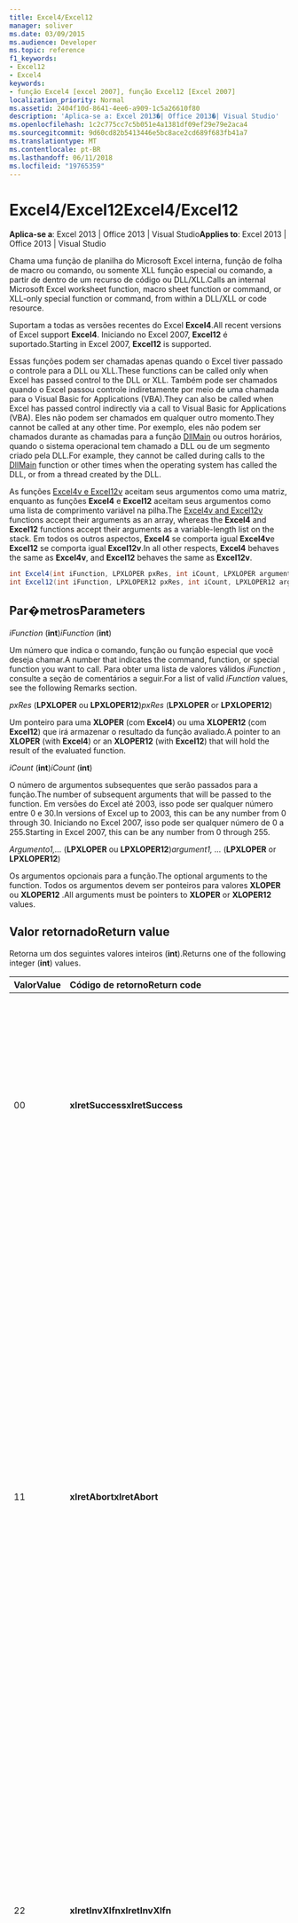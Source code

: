 ```yaml
---
title: Excel4/Excel12
manager: soliver
ms.date: 03/09/2015
ms.audience: Developer
ms.topic: reference
f1_keywords:
- Excel12
- Excel4
keywords:
- função Excel4 [excel 2007], função Excel12 [Excel 2007]
localization_priority: Normal
ms.assetid: 2404f10d-8641-4ee6-a909-1c5a26610f80
description: 'Aplica-se a: Excel 2013�| Office 2013�| Visual Studio'
ms.openlocfilehash: 1c2c775cc7c5b051e4a1381df09ef29e79e2aca4
ms.sourcegitcommit: 9d60cd82b5413446e5bc8ace2cd689f683fb41a7
ms.translationtype: MT
ms.contentlocale: pt-BR
ms.lasthandoff: 06/11/2018
ms.locfileid: "19765359"
---
```

# <a name="excel4excel12"></a><span data-ttu-id="65bd9-104">Excel4/Excel12</span><span class="sxs-lookup"><span data-stu-id="65bd9-104">Excel4/Excel12</span></span>

 <span data-ttu-id="65bd9-105">**Aplica-se a**: Excel 2013 | Office 2013 | Visual Studio</span><span class="sxs-lookup"><span data-stu-id="65bd9-105">**Applies to**: Excel 2013 | Office 2013 | Visual Studio</span></span> 
  
<span data-ttu-id="65bd9-106">Chama uma função de planilha do Microsoft Excel interna, função de folha de macro ou comando, ou somente XLL função especial ou comando, a partir de dentro de um recurso de código ou DLL/XLL.</span><span class="sxs-lookup"><span data-stu-id="65bd9-106">Calls an internal Microsoft Excel worksheet function, macro sheet function or command, or XLL-only special function or command, from within a DLL/XLL or code resource.</span></span>
  
<span data-ttu-id="65bd9-107">Suportam a todas as versões recentes do Excel **Excel4**.</span><span class="sxs-lookup"><span data-stu-id="65bd9-107">All recent versions of Excel support **Excel4**.</span></span> <span data-ttu-id="65bd9-108">Iniciando no Excel 2007, **Excel12** é suportado.</span><span class="sxs-lookup"><span data-stu-id="65bd9-108">Starting in Excel 2007, **Excel12** is supported.</span></span> 
  
<span data-ttu-id="65bd9-109">Essas funções podem ser chamadas apenas quando o Excel tiver passado o controle para a DLL ou XLL.</span><span class="sxs-lookup"><span data-stu-id="65bd9-109">These functions can be called only when Excel has passed control to the DLL or XLL.</span></span> <span data-ttu-id="65bd9-110">Também pode ser chamados quando o Excel passou controle indiretamente por meio de uma chamada para o Visual Basic for Applications (VBA).</span><span class="sxs-lookup"><span data-stu-id="65bd9-110">They can also be called when Excel has passed control indirectly via a call to Visual Basic for Applications (VBA).</span></span> <span data-ttu-id="65bd9-111">Eles não podem ser chamados em qualquer outro momento.</span><span class="sxs-lookup"><span data-stu-id="65bd9-111">They cannot be called at any other time.</span></span> <span data-ttu-id="65bd9-112">Por exemplo, eles não podem ser chamados durante as chamadas para a função [DllMain](http://msdn.microsoft.com/library/base.dllmain%28Office.15%29.aspx) ou outros horários, quando o sistema operacional tem chamado a DLL ou de um segmento criado pela DLL.</span><span class="sxs-lookup"><span data-stu-id="65bd9-112">For example, they cannot be called during calls to the [DllMain](http://msdn.microsoft.com/library/base.dllmain%28Office.15%29.aspx) function or other times when the operating system has called the DLL, or from a thread created by the DLL.</span></span> 
  
<span data-ttu-id="65bd9-113">As funções [Excel4v e Excel12v](excel4v-excel12v.md) aceitam seus argumentos como uma matriz, enquanto as funções **Excel4** e **Excel12** aceitam seus argumentos como uma lista de comprimento variável na pilha.</span><span class="sxs-lookup"><span data-stu-id="65bd9-113">The [Excel4v and Excel12v](excel4v-excel12v.md) functions accept their arguments as an array, whereas the **Excel4** and **Excel12** functions accept their arguments as a variable-length list on the stack.</span></span> <span data-ttu-id="65bd9-114">Em todos os outros aspectos, **Excel4** se comporta igual **Excel4v**e **Excel12** se comporta igual **Excel12v**.</span><span class="sxs-lookup"><span data-stu-id="65bd9-114">In all other respects, **Excel4** behaves the same as **Excel4v**, and **Excel12** behaves the same as **Excel12v**.</span></span>
  
```cs
int Excel4(int iFunction, LPXLOPER pxRes, int iCount, LPXLOPER argument1, ...);
int Excel12(int iFunction, LPXLOPER12 pxRes, int iCount, LPXLOPER12 argument1, ...);
```

## <a name="parameters"></a><span data-ttu-id="65bd9-115">Par�metros</span><span class="sxs-lookup"><span data-stu-id="65bd9-115">Parameters</span></span>

 <span data-ttu-id="65bd9-116">_iFunction_ (**int**)</span><span class="sxs-lookup"><span data-stu-id="65bd9-116">_iFunction_ (**int**)</span></span>
  
<span data-ttu-id="65bd9-117">Um número que indica o comando, função ou função especial que você deseja chamar.</span><span class="sxs-lookup"><span data-stu-id="65bd9-117">A number that indicates the command, function, or special function you want to call.</span></span> <span data-ttu-id="65bd9-118">Para obter uma lista de valores válidos _iFunction_ , consulte a seção de comentários a seguir.</span><span class="sxs-lookup"><span data-stu-id="65bd9-118">For a list of valid  _iFunction_ values, see the following Remarks section.</span></span> 
  
 <span data-ttu-id="65bd9-119">_pxRes_ (**LPXLOPER** ou **LPXLOPER12**)</span><span class="sxs-lookup"><span data-stu-id="65bd9-119">_pxRes_ (**LPXLOPER** or **LPXLOPER12**)</span></span>
  
<span data-ttu-id="65bd9-120">Um ponteiro para uma **XLOPER** (com **Excel4**) ou uma **XLOPER12** (com **Excel12**) que irá armazenar o resultado da função avaliado.</span><span class="sxs-lookup"><span data-stu-id="65bd9-120">A pointer to an **XLOPER** (with **Excel4**) or an **XLOPER12** (with **Excel12**) that will hold the result of the evaluated function.</span></span>
  
 <span data-ttu-id="65bd9-121">_iCount_ (**int**)</span><span class="sxs-lookup"><span data-stu-id="65bd9-121">_iCount_ (**int**)</span></span>
  
<span data-ttu-id="65bd9-122">O número de argumentos subsequentes que serão passados para a função.</span><span class="sxs-lookup"><span data-stu-id="65bd9-122">The number of subsequent arguments that will be passed to the function.</span></span> <span data-ttu-id="65bd9-123">Em versões do Excel até 2003, isso pode ser qualquer número entre 0 e 30.</span><span class="sxs-lookup"><span data-stu-id="65bd9-123">In versions of Excel up to 2003, this can be any number from 0 through 30.</span></span> <span data-ttu-id="65bd9-124">Iniciando no Excel 2007, isso pode ser qualquer número de 0 a 255.</span><span class="sxs-lookup"><span data-stu-id="65bd9-124">Starting in Excel 2007, this can be any number from 0 through 255.</span></span>
  
 <span data-ttu-id="65bd9-125">_Argumento1,..._ (**LPXLOPER** ou **LPXLOPER12**)</span><span class="sxs-lookup"><span data-stu-id="65bd9-125">_argument1, ..._ (**LPXLOPER** or **LPXLOPER12**)</span></span>
  
<span data-ttu-id="65bd9-126">Os argumentos opcionais para a função.</span><span class="sxs-lookup"><span data-stu-id="65bd9-126">The optional arguments to the function.</span></span> <span data-ttu-id="65bd9-127">Todos os argumentos devem ser ponteiros para valores **XLOPER** ou **XLOPER12** .</span><span class="sxs-lookup"><span data-stu-id="65bd9-127">All arguments must be pointers to **XLOPER** or **XLOPER12** values.</span></span> 
  
## <a name="return-value"></a><span data-ttu-id="65bd9-128">Valor retornado</span><span class="sxs-lookup"><span data-stu-id="65bd9-128">Return value</span></span>

<span data-ttu-id="65bd9-129">Retorna um dos seguintes valores inteiros (**int**).</span><span class="sxs-lookup"><span data-stu-id="65bd9-129">Returns one of the following integer (**int**) values.</span></span>
  
|<span data-ttu-id="65bd9-130">**Valor**</span><span class="sxs-lookup"><span data-stu-id="65bd9-130">**Value**</span></span>|<span data-ttu-id="65bd9-131">**Código de retorno**</span><span class="sxs-lookup"><span data-stu-id="65bd9-131">**Return code**</span></span>|<span data-ttu-id="65bd9-132">**Descrição**</span><span class="sxs-lookup"><span data-stu-id="65bd9-132">**Description**</span></span>|
|:-----|:-----|:-----|
|<span data-ttu-id="65bd9-133">0</span><span class="sxs-lookup"><span data-stu-id="65bd9-133">0</span></span>  <br/> |<span data-ttu-id="65bd9-134">**xlretSuccess**</span><span class="sxs-lookup"><span data-stu-id="65bd9-134">**xlretSuccess**</span></span> <br/> |<span data-ttu-id="65bd9-135">A função foi chamada com êxito.</span><span class="sxs-lookup"><span data-stu-id="65bd9-135">The function was called successfully.</span></span> <span data-ttu-id="65bd9-136">Isso significa que a função não retornou um valor de erro do Excel; Para descobrir isso, você deve examinar o tipo e o valor do parâmetro _pxRes_ resultante.</span><span class="sxs-lookup"><span data-stu-id="65bd9-136">This does not mean that the function did not return an Excel error value; to find that out, you must look at the type and value of the resulting  _pxRes_ parameter.</span></span>  <br/> |
|<span data-ttu-id="65bd9-137">1</span><span class="sxs-lookup"><span data-stu-id="65bd9-137">1</span></span>  <br/> |<span data-ttu-id="65bd9-138">**xlretAbort**</span><span class="sxs-lookup"><span data-stu-id="65bd9-138">**xlretAbort**</span></span> <br/> |<span data-ttu-id="65bd9-139">O comando ou a função foi finalizada de forma anormal (anulação interna).</span><span class="sxs-lookup"><span data-stu-id="65bd9-139">The command or function was terminated abnormally (internal abort).</span></span> <span data-ttu-id="65bd9-140">Isso pode acontecer se uma folha de macro XLM fecha a mesmo chamando **CLOSE**, ou se o Excel está sem memória.</span><span class="sxs-lookup"><span data-stu-id="65bd9-140">This can occur if an XLM macro sheet closes itself by calling **CLOSE**, or if Excel is out of memory.</span></span> <span data-ttu-id="65bd9-141">Se o Excel retorna este erro, a função de chamada deve sair imediatamente.</span><span class="sxs-lookup"><span data-stu-id="65bd9-141">If Excel returns this error, the calling function must exit immediately.</span></span> <span data-ttu-id="65bd9-142">A DLL tem permissão para chamar **xlFree** somente antes de sair.</span><span class="sxs-lookup"><span data-stu-id="65bd9-142">The DLL is permitted to call **xlFree** only before exiting.</span></span> <span data-ttu-id="65bd9-143">Todas as outras chamadas à API C não são permitidas.</span><span class="sxs-lookup"><span data-stu-id="65bd9-143">All other calls to the C API are not permitted.</span></span> <span data-ttu-id="65bd9-144">O usuário poderá salvar qualquer trabalho interativamente usando o comando **Salvar** no menu **arquivo** .</span><span class="sxs-lookup"><span data-stu-id="65bd9-144">The user can save any work interactively by using the **Save** command on the **File** menu.</span></span>  <br/> |
|<span data-ttu-id="65bd9-145">2</span><span class="sxs-lookup"><span data-stu-id="65bd9-145">2</span></span>  <br/> |<span data-ttu-id="65bd9-146">**xlretInvXlfn**</span><span class="sxs-lookup"><span data-stu-id="65bd9-146">**xlretInvXlfn**</span></span> <br/> |<span data-ttu-id="65bd9-147">Um número de função inválido foi fornecido.</span><span class="sxs-lookup"><span data-stu-id="65bd9-147">An invalid function number was supplied.</span></span> <span data-ttu-id="65bd9-148">Se você estiver usando constantes do arquivo de cabeçalho do xlcall. h, isso não deve ocorrer, a menos que você está chamando algo que não há suporte para a versão do Excel que você está executando.</span><span class="sxs-lookup"><span data-stu-id="65bd9-148">If you are using constants from the Xlcall.h header file, this should not occur unless you are calling something that is not supported in the version of Excel you are running.</span></span>  <br/> |
|<span data-ttu-id="65bd9-149">4</span><span class="sxs-lookup"><span data-stu-id="65bd9-149">4</span></span>  <br/> |<span data-ttu-id="65bd9-150">**xlretInvCount**</span><span class="sxs-lookup"><span data-stu-id="65bd9-150">**xlretInvCount**</span></span> <br/> |<span data-ttu-id="65bd9-151">Um número inválido de argumentos foi inserido.</span><span class="sxs-lookup"><span data-stu-id="65bd9-151">An invalid number of arguments was entered.</span></span> <span data-ttu-id="65bd9-152">Nas versões até o Excel 2003, o número máximo de argumentos que pode ser realizadas por qualquer função é 30.</span><span class="sxs-lookup"><span data-stu-id="65bd9-152">In versions up to Excel 2003, the maximum number of arguments any function can take is 30.</span></span> <span data-ttu-id="65bd9-153">Iniciando no Excel 2007, o número máximo é 255.</span><span class="sxs-lookup"><span data-stu-id="65bd9-153">Starting in Excel 2007, the maximum number is 255.</span></span> <span data-ttu-id="65bd9-154">Alguns exigir um número fixo ou mínimo de argumentos.</span><span class="sxs-lookup"><span data-stu-id="65bd9-154">Some require a fixed or minimum number of arguments.</span></span>  <br/> |
|<span data-ttu-id="65bd9-155">8</span><span class="sxs-lookup"><span data-stu-id="65bd9-155">8</span></span>  <br/> |<span data-ttu-id="65bd9-156">**xlretInvXloper**</span><span class="sxs-lookup"><span data-stu-id="65bd9-156">**xlretInvXloper**</span></span> <br/> |<span data-ttu-id="65bd9-157">Um **XLOPER** ou o **XLOPER12** inválido foi passado para a função ou um argumento de tipo incorreto foi usado.</span><span class="sxs-lookup"><span data-stu-id="65bd9-157">An invalid **XLOPER** or **XLOPER12** was passed to the function, or an argument of the wrong type was used.</span></span>  <br/> |
|<span data-ttu-id="65bd9-158">16</span><span class="sxs-lookup"><span data-stu-id="65bd9-158">16</span></span>  <br/> |<span data-ttu-id="65bd9-159">**xlretStackOvfl**</span><span class="sxs-lookup"><span data-stu-id="65bd9-159">**xlretStackOvfl**</span></span> <br/> |<span data-ttu-id="65bd9-160">Estouro de pilha.</span><span class="sxs-lookup"><span data-stu-id="65bd9-160">A stack overflow occurred.</span></span> <span data-ttu-id="65bd9-161">Use **xlStack** para monitorar a quantidade de sala esquerda na pilha.</span><span class="sxs-lookup"><span data-stu-id="65bd9-161">Use **xlStack** to monitor the amount of room left on the stack.</span></span> <span data-ttu-id="65bd9-162">Evitar a alocação muito grandes matrizes de (automáticos) locais e estruturas na pilha de onde for possível; torná-los estático.</span><span class="sxs-lookup"><span data-stu-id="65bd9-162">Avoid allocating very large local (automatic) arrays and structures on the stack where possible; make them static.</span></span> <span data-ttu-id="65bd9-163">(Observe que um estouro de pilha pode ocorrer sem ser detectado).</span><span class="sxs-lookup"><span data-stu-id="65bd9-163">(Note that a stack overflow might occur without being detected.)</span></span>  <br/> |
|<span data-ttu-id="65bd9-164">32</span><span class="sxs-lookup"><span data-stu-id="65bd9-164">32</span></span>  <br/> |<span data-ttu-id="65bd9-165">**xlretFailed**</span><span class="sxs-lookup"><span data-stu-id="65bd9-165">**xlretFailed**</span></span> <br/> |<span data-ttu-id="65bd9-166">Uma função equivalente do comando falhou.</span><span class="sxs-lookup"><span data-stu-id="65bd9-166">A command-equivalent function failed.</span></span> <span data-ttu-id="65bd9-167">Isso é equivalente a um comando de macro exibindo a caixa de diálogo alerta de erro de macro.</span><span class="sxs-lookup"><span data-stu-id="65bd9-167">This is equivalent to a macro command displaying the macro error alert dialog box.</span></span>  <br/> |
|<span data-ttu-id="65bd9-168">64</span><span class="sxs-lookup"><span data-stu-id="65bd9-168">64</span></span>  <br/> |<span data-ttu-id="65bd9-169">**xlretUncalced**</span><span class="sxs-lookup"><span data-stu-id="65bd9-169">**xlretUncalced**</span></span> <br/> |<span data-ttu-id="65bd9-170">Foi feita uma tentativa a referência a uma célula que não foi calculada ainda, pois ele está agendado para ser recalculada após a célula atual.</span><span class="sxs-lookup"><span data-stu-id="65bd9-170">An attempt was made to dereference a cell that has not been calculated yet, because it is scheduled to be recalculated after the current cell.</span></span> <span data-ttu-id="65bd9-171">Nesse caso, a DLL deve retornar controle para o Excel imediatamente.</span><span class="sxs-lookup"><span data-stu-id="65bd9-171">In this case, the DLL should return control to Excel immediately.</span></span> <span data-ttu-id="65bd9-172">A DLL tem permissão para chamar **xlFree** somente antes de sair.</span><span class="sxs-lookup"><span data-stu-id="65bd9-172">The DLL is permitted to call **xlFree** only before exiting.</span></span> <span data-ttu-id="65bd9-173">Todas as outras chamadas à API C não são permitidas.</span><span class="sxs-lookup"><span data-stu-id="65bd9-173">All other calls to the C API are not permitted.</span></span> <span data-ttu-id="65bd9-174">Para obter mais informações sobre quais funções podem e não podem acessar os valores das células que não foram recalculados, consulte [Excel comandos, funções e estados](excel-commands-functions-and-states.md).</span><span class="sxs-lookup"><span data-stu-id="65bd9-174">For more information about which functions can and cannot access the values of cells that have not been recalculated, see [Excel Commands, Functions, and States](excel-commands-functions-and-states.md).</span></span>  <br/> |
|<span data-ttu-id="65bd9-175">128</span><span class="sxs-lookup"><span data-stu-id="65bd9-175">128</span></span>  <br/> |<span data-ttu-id="65bd9-176">**xlretNotThreadSafe**</span><span class="sxs-lookup"><span data-stu-id="65bd9-176">**xlretNotThreadSafe**</span></span> <br/> |<span data-ttu-id="65bd9-177">Foi feita uma tentativa para chamar uma função que não é ou não pode ser, thread-safe durante um recálculo multithreaded da pasta de trabalho.</span><span class="sxs-lookup"><span data-stu-id="65bd9-177">An attempt was made to call a function that is not, or might not be, thread safe during a multithreaded recalculation of the workbook.</span></span>  <br/> <span data-ttu-id="65bd9-178">Iniciando no Excel 2007, esse valor é retornado e somente dentro de funções de planilha XLL declaradas como acesso thread-safe.</span><span class="sxs-lookup"><span data-stu-id="65bd9-178">Starting in Excel 2007, this value is returned, and only within XLL worksheet functions declared as thread safe.</span></span>  <br/> |
|<span data-ttu-id="65bd9-179">256</span><span class="sxs-lookup"><span data-stu-id="65bd9-179">256</span></span>  <br/> |<span data-ttu-id="65bd9-180">**xlRetInvAsynchronousContext**</span><span class="sxs-lookup"><span data-stu-id="65bd9-180">**xlRetInvAsynchronousContext**</span></span> <br/> |<span data-ttu-id="65bd9-181">O identificador de função assíncronas é inválido.</span><span class="sxs-lookup"><span data-stu-id="65bd9-181">The asynchronous function handle is invalid.</span></span>  <br/> <span data-ttu-id="65bd9-182">Esse valor é usado somente pelo Excel 2010.</span><span class="sxs-lookup"><span data-stu-id="65bd9-182">This value is used only by Excel 2010.</span></span>  <br/> |
|<span data-ttu-id="65bd9-183">512</span><span class="sxs-lookup"><span data-stu-id="65bd9-183">512</span></span>  <br/> |<span data-ttu-id="65bd9-184">**xlRetNotClusterSafe**</span><span class="sxs-lookup"><span data-stu-id="65bd9-184">**xlRetNotClusterSafe**</span></span> <br/> |<span data-ttu-id="65bd9-185">A chamada não é suportada em clusters.</span><span class="sxs-lookup"><span data-stu-id="65bd9-185">The call is not supported on clusters.</span></span>  <br/> <span data-ttu-id="65bd9-186">Esse valor é usado somente pelo Excel 2010.</span><span class="sxs-lookup"><span data-stu-id="65bd9-186">This value is used only by Excel 2010.</span></span>  <br/> |
   
## <a name="remarks"></a><span data-ttu-id="65bd9-187">Coment�rios</span><span class="sxs-lookup"><span data-stu-id="65bd9-187">Remarks</span></span>

### <a name="valid-ifunction-values"></a><span data-ttu-id="65bd9-188">Valores válidos iFunction</span><span class="sxs-lookup"><span data-stu-id="65bd9-188">Valid iFunction values</span></span>

<span data-ttu-id="65bd9-189">Valores válidos **iFunction** são quaisquer das constantes **xlf …** ou **xlc …** definidas no arquivo de cabeçalho do xlcall. h ou qualquer uma das seguintes funções especiais.</span><span class="sxs-lookup"><span data-stu-id="65bd9-189">Valid **iFunction** values are any of the **xlf...** or **xlc...** constants defined in the Xlcall.h header file or any of the following special functions.</span></span> 
  
|||||
|:-----|:-----|:-----|:-----|
|<span data-ttu-id="65bd9-190">**xlAbort**</span><span class="sxs-lookup"><span data-stu-id="65bd9-190">**xlAbort**</span></span> <br/> |<span data-ttu-id="65bd9-191">**xlEnableXLMsgs**</span><span class="sxs-lookup"><span data-stu-id="65bd9-191">**xlEnableXLMsgs**</span></span> <br/> |<span data-ttu-id="65bd9-192">**xlGetInst**</span><span class="sxs-lookup"><span data-stu-id="65bd9-192">**xlGetInst**</span></span> <br/> |<span data-ttu-id="65bd9-193">**xlSheetNm**</span><span class="sxs-lookup"><span data-stu-id="65bd9-193">**xlSheetNm**</span></span> <br/> |
|<span data-ttu-id="65bd9-194">**xlCoerce**</span><span class="sxs-lookup"><span data-stu-id="65bd9-194">**xlCoerce**</span></span> <br/> |<span data-ttu-id="65bd9-195">**xlFree**</span><span class="sxs-lookup"><span data-stu-id="65bd9-195">**xlFree**</span></span> <br/> |<span data-ttu-id="65bd9-196">**xlGetName**</span><span class="sxs-lookup"><span data-stu-id="65bd9-196">**xlGetName**</span></span> <br/> |<span data-ttu-id="65bd9-197">**xlStack**</span><span class="sxs-lookup"><span data-stu-id="65bd9-197">**xlStack**</span></span> <br/> |
|<span data-ttu-id="65bd9-198">**xlDefineBinaryName**</span><span class="sxs-lookup"><span data-stu-id="65bd9-198">**xlDefineBinaryName**</span></span> <br/> |<span data-ttu-id="65bd9-199">**xlGetBinaryName**</span><span class="sxs-lookup"><span data-stu-id="65bd9-199">**xlGetBinaryName**</span></span> <br/> |<span data-ttu-id="65bd9-200">**xlSet**</span><span class="sxs-lookup"><span data-stu-id="65bd9-200">**xlSet**</span></span> <br/> |<span data-ttu-id="65bd9-201">**xlUDF**</span><span class="sxs-lookup"><span data-stu-id="65bd9-201">**xlUDF**</span></span> <br/> |
|<span data-ttu-id="65bd9-202">**xlDisableXLMsgs**</span><span class="sxs-lookup"><span data-stu-id="65bd9-202">**xlDisableXLMsgs**</span></span> <br/> |<span data-ttu-id="65bd9-203">**xlGetHwnd**</span><span class="sxs-lookup"><span data-stu-id="65bd9-203">**xlGetHwnd**</span></span> <br/> |<span data-ttu-id="65bd9-204">**xlSheetId**</span><span class="sxs-lookup"><span data-stu-id="65bd9-204">**xlSheetId**</span></span> <br/> ||
   
### <a name="different-types-of-functions"></a><span data-ttu-id="65bd9-205">Diferentes tipos de funções</span><span class="sxs-lookup"><span data-stu-id="65bd9-205">Different Types of Functions</span></span>

 <span data-ttu-id="65bd9-206">**Excel4** e **Excel12** distinguir entre três classes de funções.</span><span class="sxs-lookup"><span data-stu-id="65bd9-206">**Excel4** and **Excel12** distinguish among three classes of functions.</span></span> <span data-ttu-id="65bd9-207">As funções são classificadas de acordo com os três estados em que o Excel pode chamar a DLL.</span><span class="sxs-lookup"><span data-stu-id="65bd9-207">The functions are classified according to the three states in which Excel might call the DLL.</span></span> 
  
- <span data-ttu-id="65bd9-208">Classe 1 se aplica quando a DLL é chamada de uma planilha como resultado de recálculo.</span><span class="sxs-lookup"><span data-stu-id="65bd9-208">Class 1 applies when the DLL is called from a worksheet as a result of recalculation.</span></span> 
    
- <span data-ttu-id="65bd9-209">Classe 2 se aplica quando a DLL é chamada de dentro de uma macro de função ou de uma planilha em que ele foi registrado com um sinal de número (#) no texto tipo.</span><span class="sxs-lookup"><span data-stu-id="65bd9-209">Class 2 applies when the DLL is called from within a function macro or from a worksheet where it was registered with a number sign (#) in the type text.</span></span>
    
- <span data-ttu-id="65bd9-210">Classe 3 se aplica quando uma DLL é chamada de um objeto, macro, menu, barra de ferramentas, tecla de atalho, método **ExecuteExcel4Macro** ou o comando de **Execução/de Macro de ferramentas** .</span><span class="sxs-lookup"><span data-stu-id="65bd9-210">Class 3 applies when a DLL is called from an object, macro, menu, toolbar, shortcut key, **ExecuteExcel4Macro** method, or the **Tools/Macro/Run** command.</span></span> <span data-ttu-id="65bd9-211">Para obter mais informações, consulte [Excel comandos, funções e estados](excel-commands-functions-and-states.md).</span><span class="sxs-lookup"><span data-stu-id="65bd9-211">For more information, see [Excel Commands, Functions, and States](excel-commands-functions-and-states.md).</span></span>
    
<span data-ttu-id="65bd9-212">A tabela a seguir mostra quais funções são válidas em cada classe.</span><span class="sxs-lookup"><span data-stu-id="65bd9-212">The following table shows what functions are valid in each class.</span></span>
  
|<span data-ttu-id="65bd9-213">**Classe 1**</span><span class="sxs-lookup"><span data-stu-id="65bd9-213">**Class 1**</span></span>|<span data-ttu-id="65bd9-214">**Classe 2**</span><span class="sxs-lookup"><span data-stu-id="65bd9-214">**Class 2**</span></span>|<span data-ttu-id="65bd9-215">**Classe 3**</span><span class="sxs-lookup"><span data-stu-id="65bd9-215">**Class 3**</span></span>|
|:-----|:-----|:-----|
|<span data-ttu-id="65bd9-216">Qualquer função de planilha</span><span class="sxs-lookup"><span data-stu-id="65bd9-216">Any worksheet function</span></span>  <br/> <span data-ttu-id="65bd9-217">Qualquer função somente XLL **xl …** exceto **xlSet**.</span><span class="sxs-lookup"><span data-stu-id="65bd9-217">Any XLL-only **xl...** function except **xlSet**.</span></span>  <br/> <span data-ttu-id="65bd9-218">**xlfCaller**</span><span class="sxs-lookup"><span data-stu-id="65bd9-218">**xlfCaller**</span></span> <br/> |<span data-ttu-id="65bd9-219">Qualquer função de planilha</span><span class="sxs-lookup"><span data-stu-id="65bd9-219">Any worksheet function</span></span>  <br/> <span data-ttu-id="65bd9-220">Qualquer função do **xl …** exceto **xlSet**.</span><span class="sxs-lookup"><span data-stu-id="65bd9-220">Any **xl...** function except **xlSet**.</span></span>  <br/> <span data-ttu-id="65bd9-221">Macro folha funções, incluindo **xlfCaller**, que retornam um valor, mas executam nenhuma ação que afeta o espaço de trabalho ou qualquer pasta de trabalho aberta.</span><span class="sxs-lookup"><span data-stu-id="65bd9-221">Macro sheet functions, including **xlfCaller**, that return a value but perform no action that affects the workspace or any open workbook.</span></span>  <br/> |<span data-ttu-id="65bd9-222">Qualquer função, incluindo **xlSet** e funções de comando equivalente.</span><span class="sxs-lookup"><span data-stu-id="65bd9-222">Any function, including **xlSet** and command-equivalent functions.</span></span>  <br/> |
   
### <a name="displaying-the-dialog-box-for-a-command-equivalent-function"></a><span data-ttu-id="65bd9-223">Exibir a caixa de diálogo para uma função equivalente de comando</span><span class="sxs-lookup"><span data-stu-id="65bd9-223">Displaying the Dialog Box for a Command-Equivalent Function</span></span>

<span data-ttu-id="65bd9-224">Se uma função equivalente do comando tiver uma caixa de diálogo associada, você pode definir o bit **xlPrompt** no **iFunction**.</span><span class="sxs-lookup"><span data-stu-id="65bd9-224">If a command-equivalent function has an associated dialog box, you can set the **xlPrompt** bit in **iFunction**.</span></span> <span data-ttu-id="65bd9-225">Isso significa que o Excel exibe a caixa de diálogo apropriada antes de executar o comando.</span><span class="sxs-lookup"><span data-stu-id="65bd9-225">This means that Excel displays the appropriate dialog box before carrying out the command.</span></span>
  
### <a name="writing-international-dlls"></a><span data-ttu-id="65bd9-226">Gravando DLLs internacionais</span><span class="sxs-lookup"><span data-stu-id="65bd9-226">Writing International DLLs</span></span>

<span data-ttu-id="65bd9-227">Se você definir o bit **xlIntl** no **iFunction**, a função ou o comando é realizado como se ele estava sendo chamado a partir de uma folha de Macro internacional.</span><span class="sxs-lookup"><span data-stu-id="65bd9-227">If you set the **xlIntl** bit in **iFunction**, the function or command is carried out as if it were being called from an International Macro Sheet.</span></span> <span data-ttu-id="65bd9-228">Isso significa que o comando se comporta como faria na versão dos EUA do Excel, mesmo se ele é executado em uma versão (localizada) internacional.</span><span class="sxs-lookup"><span data-stu-id="65bd9-228">This means that the command behaves as it would on the U.S. version of Excel, even if it is running on an international (localized) version.</span></span>
  
### <a name="xlretuncalced-or-xlretabort"></a><span data-ttu-id="65bd9-229">xlretUncalced ou xlretAbort</span><span class="sxs-lookup"><span data-stu-id="65bd9-229">xlretUncalced or xlretAbort</span></span>

<span data-ttu-id="65bd9-230">Após receber um desses valores de retorno, sua DLL deve limpar e retorne imediatamente o controle para o Excel.</span><span class="sxs-lookup"><span data-stu-id="65bd9-230">After receiving one of these return values, your DLL must clean up and return control to Excel immediately.</span></span> <span data-ttu-id="65bd9-231">Retornos de chamada para o Excel por meio da API C, exceto **xlFree**, estão desabilitados após receber um desses valores de retorno.</span><span class="sxs-lookup"><span data-stu-id="65bd9-231">Callbacks into Excel via the C API, except **xlFree**, are disabled after receiving one of these return values.</span></span>
  
## <a name="example"></a><span data-ttu-id="65bd9-232">Example</span><span class="sxs-lookup"><span data-stu-id="65bd9-232">Example</span></span>

<span data-ttu-id="65bd9-233">O exemplo a seguir usa a função **Excel12** para selecionar a célula do qual ele foi chamado.</span><span class="sxs-lookup"><span data-stu-id="65bd9-233">The following example uses the **Excel12** function to select the cell from which it was called.</span></span> 
  
<span data-ttu-id="65bd9-234">Este exemplo de código é parte de um exemplo maior fornecido no SDK do Excel 2010 XLL, no seguinte local onde você instalou o SDK:</span><span class="sxs-lookup"><span data-stu-id="65bd9-234">This code example is part of a larger example provided in the Excel 2010 XLL SDK, at the following location where you installed the SDK:</span></span>
  
<span data-ttu-id="65bd9-235">\Samples\Example\Example.c.</span><span class="sxs-lookup"><span data-stu-id="65bd9-235">\Samples\Example\Example.c.</span></span>
  
> [!NOTE]
> <span data-ttu-id="65bd9-236">Essa função chama uma macro de comando (xlcSelect) e, portanto, funciona somente se ele for chamado a partir de uma folha de macro XLM.</span><span class="sxs-lookup"><span data-stu-id="65bd9-236">This function calls a command macro (xlcSelect) and, therefore, works only if it is called from an XLM macro sheet.</span></span> 
  
```cs
short WINAPI Excel12Example(void)
{
    XLOPER12 xRes;
    Excel12(xlfCaller, &xRes, 0);
    Excel12(xlcSelect, 0, 1, (LPXLOPER12)&xRes);
    Excel12(xlFree, 0, 1, (LPXLOPER12)&xRes);
    return 1;
}
```

## <a name="see-also"></a><span data-ttu-id="65bd9-237">Confira também</span><span class="sxs-lookup"><span data-stu-id="65bd9-237">See also</span></span>



[<span data-ttu-id="65bd9-238">Excel4v/Excel12v</span><span class="sxs-lookup"><span data-stu-id="65bd9-238">Excel4v/Excel12v</span></span>](excel4v-excel12v.md)

